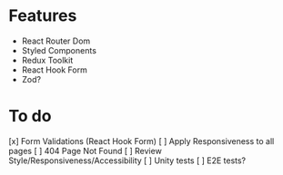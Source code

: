 # Features

- React Router Dom
- Styled Components
- Redux Toolkit
- React Hook Form
- Zod?

# To do

[x] Form Validations (React Hook Form)
[ ] Apply Responsiveness to all pages
[ ] 404 Page Not Found
[ ] Review Style/Responsiveness/Accessibility
[ ] Unity tests
[ ] E2E tests?